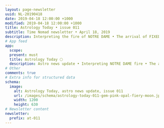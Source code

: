 ```yaml
---
layout: page-newsletter
uuid: NL-20190418
date: 2019-04-18 12:00:00 +1000
modified: 2019-04-18 12:00:00 +1000
title: Astrology Today • issue 011
subtitle: Time Nomad newsletter • April 18, 2019
description: Interpreting the fire of NOTRE DAME • The arrival of FIXED STARS • Exploring PINK OPAL — the celestial candy… read our regular astrological knowledge stories and news updates.
# App feed
app:
  scope: 
  present: must
  title: Astrology Today 🌕
  description: Astro news update • Interpreting NOTRE DAME fire • The arrival of FIXED STARS • Exploring PINK OPAL, the celestial candy
# Other
comments: true
# Extra info for structured data
schema:
  image:
    alt: Astrology Today, astro news update, issue 011
    url: /images/schema/astrology-today-011-gem-pink-opal-fiery-moon.jpg
    width: 1200
    height: 630
# Newsletter content
newsletter:
  prefix: at-011
---
```


